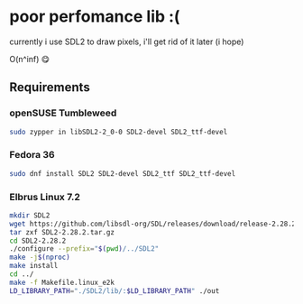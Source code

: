 # poor perfomance lib :(

currently i use SDL2 to draw pixels, i'll get rid of it later (i hope)

O(n^inf) 😋

## Requirements

### openSUSE Tumbleweed 
```bash
sudo zypper in libSDL2-2_0-0 SDL2-devel SDL2_ttf-devel
```

### Fedora 36
```bash
sudo dnf install SDL2 SDL2-devel SDL2_ttf SDL2_ttf-devel
```

### Elbrus Linux 7.2
```bash
mkdir SDL2
wget https://github.com/libsdl-org/SDL/releases/download/release-2.28.2/SDL2-2.28.2.tar.gz
tar zxf SDL2-2.28.2.tar.gz
cd SDL2-2.28.2
./configure --prefix="$(pwd)/../SDL2"
make -j$(nproc)
make install
cd ../
make -f Makefile.linux_e2k
LD_LIBRARY_PATH="./SDL2/lib/:$LD_LIBRARY_PATH" ./out
```
